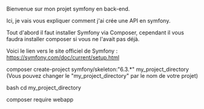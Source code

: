 Bienvenue sur mon projet symfony en back-end. 

Ici, je vais vous expliquer comment j'ai crée une API en symfony. 

Tout d'abord il faut installer Symfony via Composer, cependant il vous faudra installer composer si vous ne l'avait pas déjà.

Voici le lien vers le site officiel de Symfony :  https://symfony.com/doc/current/setup.html

composer create-project symfony/skeleton:"6.3.*" my_project_directory (Vous pouvez changer le "my_project_directory" par le nom de votre projet)

bash
cd my_project_directory

composer require webapp
